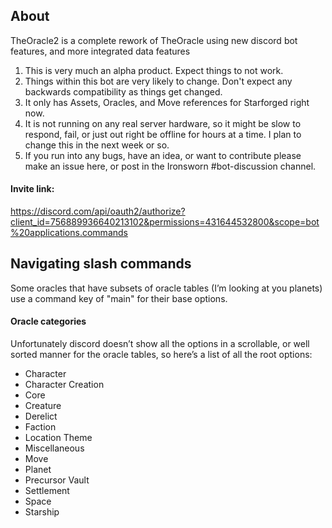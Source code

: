 ## About
TheOracle2 is a complete rework of TheOracle using new discord bot features, and more integrated data features

1. This is very much an alpha product. Expect things to not work.
2. Things within this bot are very likely to change. Don't expect any backwards compatibility as things get changed.
3. It only has Assets, Oracles, and Move references for Starforged right now.
4. It is not running on any real server hardware, so it might be slow to respond, fail, or just out right be offline for hours at a time. I plan to change this in the next week or so.
5. If you run into any bugs, have an idea, or want to contribute please make an issue here, or post in the Ironsworn #bot-discussion channel.

#### Invite link: 
https://discord.com/api/oauth2/authorize?client_id=756889936640213102&permissions=431644532800&scope=bot%20applications.commands

## Navigating slash commands
Some oracles that have subsets of oracle tables (I’m looking at you planets) use a command key of "main" for their base options.

#### Oracle categories
Unfortunately discord doesn’t show all the options in a scrollable, or well sorted manner for the oracle tables, so here’s a list of all the root options:
* Character
* Character Creation
* Core
* Creature
* Derelict
* Faction
* Location Theme
* Miscellaneous
* Move
* Planet
* Precursor Vault
* Settlement
* Space
* Starship
